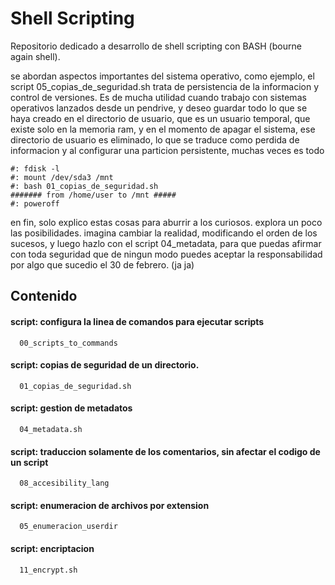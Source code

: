 # Shell Scripting
Repositorio dedicado a desarrollo de shell scripting con BASH (bourne again shell).

se abordan aspectos importantes del sistema operativo, como ejemplo, el script 05_copias_de_seguridad.sh trata de persistencia de la informacion y control de versiones.
Es de mucha utilidad cuando trabajo con sistemas operativos lanzados desde un pendrive, y deseo guardar todo lo que se haya creado en el directorio de usuario, que es un usuario temporal, que existe solo en la memoria ram, y en el momento de apagar el sistema, ese directorio de usuario es eliminado, lo que se traduce como perdida de informacion y al configurar una particion persistente, muchas veces es todo
```
#: fdisk -l
#: mount /dev/sda3 /mnt
#: bash 01_copias_de_seguridad.sh
####### from /home/user to /mnt #####
#: poweroff
```

en fin, solo explico estas cosas para aburrir a los curiosos. explora un poco las posibilidades. imagina cambiar la realidad, modificando el orden de los sucesos, y luego hazlo con el script 04_metadata, para que puedas afirmar con toda seguridad que de ningun modo puedes aceptar la responsabilidad por algo que sucedio el 30 de febrero. (ja ja)

## Contenido
#### script: configura la linea de comandos para ejecutar scripts
```
  00_scripts_to_commands
```
#### script: copias de seguridad de un directorio.
```
  01_copias_de_seguridad.sh
```

#### script: gestion de metadatos
```
  04_metadata.sh
```
#### script: traduccion solamente de los comentarios, sin afectar el codigo de un script
```
  08_accesibility_lang
```
#### script: enumeracion de archivos por extension
```
  05_enumeracion_userdir
```
#### script: encriptacion
```
  11_encrypt.sh
```